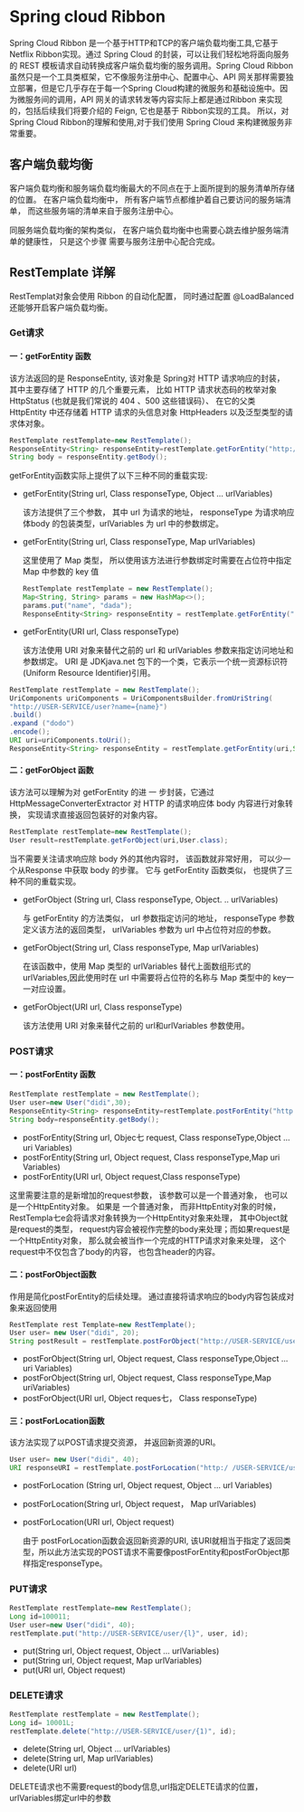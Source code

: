 # Spring cloud Ribbon

Spring Cloud Ribbon 是一个基于HTTP和TCP的客户端负载均衡工具,它基于 Netflix Ribbon实现。通过 Spring Cloud 的封装，可以让我们轻松地将面向服务的 REST 模板请求自动转换成客户端负载均衡的服务调用。Spring Cloud Ribbon 虽然只是一个工具类框架，它不像服务注册中心、配置中心、API 网关那样需要独立部署，但是它几乎存在于每一个Spring Cloud构建的微服务和基础设施中。因为微服务间的调用，API 网关的请求转发等内容实际上都是通过Ribbon 来实现的，包括后续我们将要介绍的 Feign, 它也是基于 Ribbon实现的工具。 所以，对Spring Cloud Ribbon的理解和使用,对于我们使用 Spring Cloud 来构建微服务非常重要。

## 客户端负载均衡

客户端负载均衡和服务端负载均衡最大的不同点在于上面所提到的服务清单所存储的位置。 在客户端负载均衡中， 所有客户端节点都维护着自己要访问的服务端清单， 而这些服务端的清单来自于服务注册中心。

同服务端负载均衡的架构类似， 在客户端负载均衡中也需要心跳去维护服务端清单的健康性， 只是这个步骤
需要与服务注册中心配合完成。



## RestTemplate 详解

RestTemplat对象会使用 Ribbon 的自动化配置， 同时通过配置 @LoadBalanced 还能够开启客户端负载均衡。

### Get请求

#### 一：getForEntity 函数

该方法返回的是 ResponseEntity, 该对象是 Spring对 HTTP 请求响应的封装， 其中主要存储了 HTTP 的几个重要元素， 比如 HTTP 请求状态码的枚举对象 HttpStatus (也就是我们常说的 404 、500 这些错误码）、 在它的父类
HttpEntity 中还存储着 HTTP 请求的头信息对象 HttpHeaders 以及泛型类型的请求体对象。

```java
RestTemplate restTemplate=new RestTemplate();
ResponseEntity<String> responseEntity=restTemplate.getForEntity("http://USER-SERVICE/user?name={1}", String.class, "didi");
String body = responseEntity.getBody();
```

getForEntity函数实际上提供了以下三种不同的重载实现:

- getForEntity(String url, Class responseType, Object ... urlVariables)

  该方法提供了三个参数， 其中 url 为请求的地址， responseType 为请求响应体body 的包装类型，urlVariables 为 url 中的参数绑定。 

- getForEntity(String url, Class responseType, Map urlVariables)

  这里使用了 Map 类型， 所以使用该方法进行参数绑定时需要在占位符中指定 Map 中参数的 key 值

  ```java
  RestTemplate restTemplate = new RestTemplate();
  Map<String, String> params = new HashMap<>();
  params.put("name", "dada");
  ResponseEntity<String> responseEntity = restTemplate.getForEntity("http://USER-SERVICE/user?name={name}", String.class, params);
  ```

- getForEntity(URI url, Class responseType)

  该方法使用 URI 对象来替代之前的 url 和 urlVariables 参数来指定访问地址和参数绑定。 URI 是 JDKjava.net 包下的一个类，它表示一个统一资源标识符 (Uniform Resource Identifier)引用。

```java
RestTemplate restTemplate = new RestTemplate();
UriComponents uriComponents = UriComponentsBuilder.fromUriString(
"http://USER-SERVICE/user?name={name}")
.build()
.expand ("dodo")
.encode();
URI uri=uriComponents.toUri();
ResponseEntity<String> responseEntity = restTemplate.getForEntity(uri,String.class).getBody();
```

#### 二：getForObject 函数

该方法可以理解为对 getForEntity 的进 一 步封装，它通过 HttpMessageConverterExtractor 对 HTTP 的请求响应体 body 内容进行对象转换， 实现请求直接返回包装好的对象内容。

```java
RestTemplate restTemplate=new RestTemplate();
User result=restTemplate.getForObject(uri,User.class);
```

当不需要关注请求响应除 body 外的其他内容时， 该函数就非常好用， 可以少一个从Response 中获取 body 的步骤。 它与 getForEntity 函数类似， 也提供了三种不同的重载实现。

- getForObject (String url, Class responseType, Object. .. urlVariables)

  与 getForEntity 的方法类似， url 参数指定访问的地址， responseType 参数定义该方法的返回类型， urlVariables 参数为 url 中占位符对应的参数。

- getForObject(String url, Class responseType, Map urlVariables)

  在该函数中，使用 Map 类型的 urlVariables 替代上面数组形式的 urlVariables,因此使用时在 url 中需要将占位符的名称与 Map 类型中的 key一一对应设置。

- getForObject(URI url, Class responseType)

  该方法使用 URI 对象来替代之前的 url和urlVariables 参数使用。

### POST请求

#### 一：postForEntity 函数

```java
RestTemplate restTemplate = new RestTemplate();
User user=new User("didi",30);
ResponseEntity<String> responseEntity=restTemplate.postForEntity("http://USER-SERVICE/user", user, String.class);
String body=responseEntity.getBody();
```

- postForEntity(String url, Objec七 request, Class responseType,Object ... uri Variables)
- postForEntity(String url, Object request, Class responseType,Map uri Variables)
- postForEntity(URI url, Object request,Class responseType)

这里需要注意的是新增加的request参数， 该参数可以是一个普通对象， 也可以是一个HttpEntity对象。 如果是
一个普通对象， 而非HttpEntity对象的时候， RestTempla七e会将请求对象转换为一个HttpEntity对象来处理， 其中Object就是request的类型， request内容会被视作完整的body来处理；而如果request是一个HttpEntity对象， 那么就会被当作一个完成的HTTP请求对象来处理， 这个request中不仅包含了body的内容， 也包含header的内容。

#### 二：postForObject函数

作用是简化postForEntity的后续处理。 通过直接将请求响应的body内容包装成对象来返回使用

```java
RestTemplate rest Template=new RestTemplate();
User user= new User("didi", 20);
String postResult = restTemplate.postForObject("http://USER-SERVICE/user", user,String.class);
```

- postForObject(String url, Object request, Class responseType,Object ... uri Variables)
- postForObject(String url, Object request, Class responseType,Map uriVariables)
- postForObject(URI url, Object reques七， Class responseType)

#### 三：postForLocation函数

 该方法实现了以POST请求提交资源， 并返回新资源的URI。

```java
User user= new User("didi", 40);
URI responseURI = restTemplate.postForLocation("http:/ /USER-SERVICE/user", user);
```

- postForLocation (String url, Object request, Object ... url Variables)

- postForLocation(String url, Object request， Map urlVariables)

- postForLocation(URI url, Object request)

  由于 postForLocation函数会返回新资源的URI, 该URI就相当于指定了返回类型，所以此方法实现的POST请求不需要像postForEntity和postForObject那样指定responseType。

### PUT请求

```java
RestTemplate restTemplate=new RestTemplate();
Long id=100011;
User user=new User("didi", 40);
restTemplate.put("http://USER-SERVICE/user/{l}", user, id);
```

- put(String url, Object request, Object ... urlVariables)
- put(String url, Object request, Map urlVariables)
- put(URI url, Object request)

### DELETE请求

```java
RestTemplate restTemplate = new RestTemplate();
Long id= 10001L;
restTemplate.delete("http://USER-SERVICE/user/{1)", id);
```

- delete(String url, Object ... urlVariables)
- delete(String url, Map urlVariables)
- delete(URI url)

DELETE请求也不需要request的body信息,url指定DELETE请求的位置， urlVariables绑定url中的参数